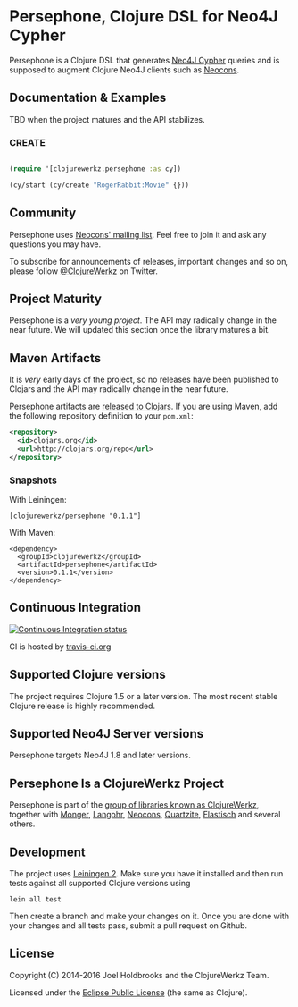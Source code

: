 # Persephone, Clojure DSL for Neo4J Cypher

Persephone is a Clojure DSL that generates [Neo4J Cypher](http://docs.neo4j.org/chunked/stable/cypher-query-lang.html) queries and is supposed
to augment Clojure Neo4J clients such as [Neocons](http://clojureneo4j.info).


## Documentation & Examples

TBD when the project matures and the API stabilizes.

### CREATE

```clojure

(require '[clojurewerkz.persephone :as cy])

(cy/start (cy/create "RogerRabbit:Movie" {}))

```

## Community

Persephone uses [Neocons' mailing list](https://groups.google.com/group/clojure-neo4j). Feel free to join it and ask any questions you may have.

To subscribe for announcements of releases, important changes and so on, please follow [@ClojureWerkz](https://twitter.com/#!/clojurewerkz) on Twitter.


## Project Maturity

Persephone is a *very young project*. The API may radically change in the near future.
We will updated this section once the library matures a bit.



## Maven Artifacts

It is *very* early days of the project, so no releases have been published
to Clojars and the API may radically change in the near future.

Persephone artifacts are [released to Clojars](https://clojars.org/clojurewerkz/persephone). If you are using Maven, add the following repository
definition to your `pom.xml`:

``` xml
<repository>
  <id>clojars.org</id>
  <url>http://clojars.org/repo</url>
</repository>
```

### Snapshots

With Leiningen:

    [clojurewerkz/persephone "0.1.1"]

With Maven:

    <dependency>
      <groupId>clojurewerkz</groupId>
      <artifactId>persephone</artifactId>
      <version>0.1.1</version>
    </dependency>


## Continuous Integration

[![Continuous Integration status](https://secure.travis-ci.org/clojurewerkz/persephone.png)](http://travis-ci.org/clojurewerkz/persephone)

CI is hosted by [travis-ci.org](http://travis-ci.org)


## Supported Clojure versions

The project requires Clojure 1.5 or a later version.
The most recent stable Clojure release is highly recommended.


## Supported Neo4J Server versions

Persephone targets Neo4J 1.8 and later versions.



## Persephone Is a ClojureWerkz Project

Persephone is part of the [group of libraries known as
ClojureWerkz](http://clojurewerkz.org), together with
[Monger](http://clojuremongodb.info),
[Langohr](http://clojurerabbitmq.info),
[Neocons](http://clojureneo4j.info),
[Quartzite](http://clojurequartz.info),
[Elastisch](http://clojureelasticsearch.info) and several others.


## Development

The project uses [Leiningen 2](http://leiningen.org). Make sure you have it installed and then run tests against
all supported Clojure versions using

    lein all test

Then create a branch and make your changes on it. Once you are done with your changes and all tests pass, submit
a pull request on Github.


## License

Copyright (C) 2014-2016 Joel Holdbrooks and the ClojureWerkz Team.

Licensed under the [Eclipse Public License](http://www.eclipse.org/legal/epl-v10.html) (the same as Clojure).

